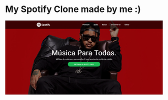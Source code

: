 <p float="left">
<h1>My Spotify Clone made by me :)</h1>
 <img src="./img/add.png" width="1000" />

</p>